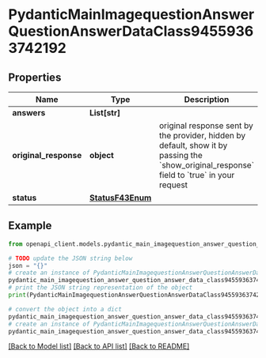 # PydanticMainImagequestionAnswerQuestionAnswerDataClass94559363742192


## Properties

Name | Type | Description | Notes
------------ | ------------- | ------------- | -------------
**answers** | **List[str]** |  | [optional] 
**original_response** | **object** | original response sent by the provider, hidden by default, show it by passing the &#x60;show_original_response&#x60; field to &#x60;true&#x60; in your request | [optional] 
**status** | [**StatusF43Enum**](StatusF43Enum.md) |  | 

## Example

```python
from openapi_client.models.pydantic_main_imagequestion_answer_question_answer_data_class94559363742192 import PydanticMainImagequestionAnswerQuestionAnswerDataClass94559363742192

# TODO update the JSON string below
json = "{}"
# create an instance of PydanticMainImagequestionAnswerQuestionAnswerDataClass94559363742192 from a JSON string
pydantic_main_imagequestion_answer_question_answer_data_class94559363742192_instance = PydanticMainImagequestionAnswerQuestionAnswerDataClass94559363742192.from_json(json)
# print the JSON string representation of the object
print(PydanticMainImagequestionAnswerQuestionAnswerDataClass94559363742192.to_json())

# convert the object into a dict
pydantic_main_imagequestion_answer_question_answer_data_class94559363742192_dict = pydantic_main_imagequestion_answer_question_answer_data_class94559363742192_instance.to_dict()
# create an instance of PydanticMainImagequestionAnswerQuestionAnswerDataClass94559363742192 from a dict
pydantic_main_imagequestion_answer_question_answer_data_class94559363742192_form_dict = pydantic_main_imagequestion_answer_question_answer_data_class94559363742192.from_dict(pydantic_main_imagequestion_answer_question_answer_data_class94559363742192_dict)
```
[[Back to Model list]](../README.md#documentation-for-models) [[Back to API list]](../README.md#documentation-for-api-endpoints) [[Back to README]](../README.md)


